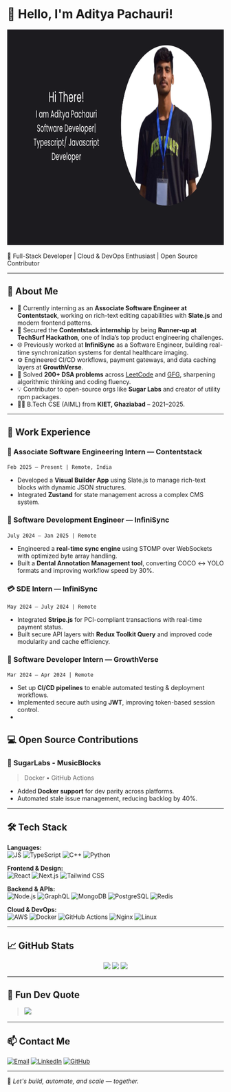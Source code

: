 # 👋 Hello, I'm Aditya Pachauri!

<img src="https://github.com/AdityyaX/AdityyaX/blob/main/Aditya%20Pachauri.png?raw=true" alt="Aditya Banner" width="900" height="500">

🚀 Full-Stack Developer | Cloud & DevOps Enthusiast | Open Source Contributor

---

## 🧠 About Me

- 🔭 Currently interning as an **Associate Software Engineer at Contentstack**, working on rich-text editing capabilities with **Slate.js** and modern frontend patterns.
- 🥈 Secured the **Contentstack internship** by being **Runner-up at TechSurf Hackathon**, one of India’s top product engineering challenges.
- 🌐 Previously worked at **InfiniSync** as a Software Engineer, building real-time synchronization systems for dental healthcare imaging.
- ⚙️ Engineered CI/CD workflows, payment gateways, and data caching layers at **GrowthVerse**.
- 🧠 Solved **200+ DSA problems** across [LeetCode](https://leetcode.com/itsadityaa) and [GFG](https://www.geeksforgeeks.org/user/adityapachauri182003/), sharpening algorithmic thinking and coding fluency.
- 💡 Contributor to open-source orgs like **Sugar Labs** and creator of utility npm packages.
- 🧑‍💻 B.Tech CSE (AIML) from **KIET, Ghaziabad** – 2021–2025.


---

## 💼 Work Experience

### 🧩 Associate Software Engineering Intern — Contentstack  
`Feb 2025 – Present | Remote, India`  
- Developed a **Visual Builder App** using Slate.js to manage rich-text blocks with dynamic JSON structures.
- Integrated **Zustand** for state management across a complex CMS system.

### 🔁 Software Development Engineer — InfiniSync  
`July 2024 – Jan 2025 | Remote`  
- Engineered a **real-time sync engine** using STOMP over WebSockets with optimized byte array handling.
- Built a **Dental Annotation Management tool**, converting COCO ↔ YOLO formats and improving workflow speed by 30%.

### 💳 SDE Intern — InfiniSync  
`May 2024 – July 2024 | Remote`  
- Integrated **Stripe.js** for PCI-compliant transactions with real-time payment status.
- Built secure API layers with **Redux Toolkit Query** and improved code modularity and cache efficiency.

### 🚀 Software Developer Intern — GrowthVerse  
`Mar 2024 – Apr 2024 | Remote`  
- Set up **CI/CD pipelines** to enable automated testing & deployment workflows.
- Implemented secure auth using **JWT**, improving token-based session control.
- 
## 💻 Open Source Contributions

### 🎵 SugarLabs - MusicBlocks  
> Docker • GitHub Actions  
- Added **Docker support** for dev parity across platforms.
- Automated stale issue management, reducing backlog by 40%.

---

## 🛠️ Tech Stack

**Languages:**  
![JS](https://img.shields.io/badge/-JavaScript-F7DF1E?logo=javascript&style=for-the-badge) 
![TypeScript](https://img.shields.io/badge/-TypeScript-3178C6?logo=typescript&style=for-the-badge) 
![C++](https://img.shields.io/badge/-C++-00599C?logo=c%2B%2B&style=for-the-badge)
![Python](https://img.shields.io/badge/-Python-3776AB?logo=python&style=for-the-badge)

**Frontend & Design:**  
![React](https://img.shields.io/badge/-React-61DAFB?logo=react&style=for-the-badge)
![Next.js](https://img.shields.io/badge/-Next.js-000000?logo=next.js&style=for-the-badge)
![Tailwind CSS](https://img.shields.io/badge/-Tailwind-38B2AC?logo=tailwind-css&style=for-the-badge)

**Backend & APIs:**  
![Node.js](https://img.shields.io/badge/-Node.js-339933?logo=node.js&style=for-the-badge)
![GraphQL](https://img.shields.io/badge/-GraphQL-E10098?logo=graphql&style=for-the-badge)
![MongoDB](https://img.shields.io/badge/-MongoDB-47A248?logo=mongodb&style=for-the-badge)
![PostgreSQL](https://img.shields.io/badge/-PostgreSQL-4169E1?logo=postgresql&style=for-the-badge)
![Redis](https://img.shields.io/badge/-Redis-DC382D?logo=redis&style=for-the-badge)

**Cloud & DevOps:**  
![AWS](https://img.shields.io/badge/-AWS-FF9900?logo=amazonaws&style=for-the-badge)
![Docker](https://img.shields.io/badge/-Docker-2496ED?logo=docker&style=for-the-badge)
![GitHub Actions](https://img.shields.io/badge/-GitHub%20Actions-2088FF?logo=github-actions&style=for-the-badge)
![Nginx](https://img.shields.io/badge/-Nginx-009639?logo=nginx&style=for-the-badge)
![Linux](https://img.shields.io/badge/-Linux-FCC624?logo=linux&style=for-the-badge)

---

## 📈 GitHub Stats

<p align="center">
  <img height="180em" src="https://github-readme-stats.vercel.app/api?username=AdityyaX&show_icons=true&theme=algolia&count_private=true"/>
  <img height="180em" src="https://github-readme-stats.vercel.app/api/top-langs/?username=AdityyaX&layout=compact&theme=algolia"/>
  <img src="https://streak-stats.demolab.com?user=AdityyaX&theme=monokai-metallian&hide_border=true"/>
</p>

---

## 🧩 Fun Dev Quote

> ![](https://quotes-github-readme.vercel.app/api?type=horizontal&theme=light)

---

## 📫 Contact Me

[![Email](https://img.shields.io/badge/Email-adityapachauri182003%40gmail.com-red?style=for-the-badge&logo=gmail)](mailto:adityapachauri182003@gmail.com)
[![LinkedIn](https://img.shields.io/badge/LinkedIn-aditya--pachauri-blue?style=for-the-badge&logo=linkedin)](https://linkedin.com/in/aditya-pachauri)
[![GitHub](https://img.shields.io/badge/GitHub-AdityyaX-181717?style=for-the-badge&logo=github)](https://github.com/AdityyaX)

---

🎯 *Let's build, automate, and scale — together.*
